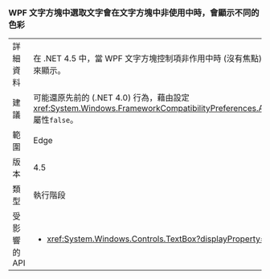 ### <a name="wpf-textbox-selected-text-appears-a-different-color-when-the-text-box-is-inactive"></a>WPF 文字方塊中選取文字會在文字方塊中非使用中時，會顯示不同的色彩

|   |   |
|---|---|
|詳細資料|在 .NET 4.5 中，當 WPF 文字方塊控制項非作用中時 (沒有焦點)，方塊內的選取文字會以不同於控制項作用中的色彩來顯示。|
|建議|可能還原先前的 (.NET 4.0) 行為，藉由設定<xref:System.Windows.FrameworkCompatibilityPreferences.AreInactiveSelectionHighlightBrushKeysSupported>屬性<code>false</code>。|
|範圍|Edge|
|版本|4.5|
|類型|執行階段|
|受影響的 API|<ul><li><xref:System.Windows.Controls.TextBox?displayProperty=nameWithType></li></ul>|

